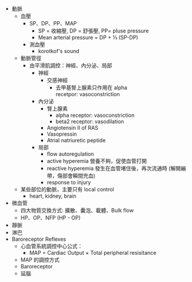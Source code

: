 - 動脈
  - 血壓
    - SP、DP、PP、MAP
      - SP = 收縮壓, DP = 舒張壓, PP= pluse pressure
      - Mean arterial pressure = DP + ⅓ (SP-DP)
    - 測血壓
      - korotkof's sound
  - 動脈管徑
    - 由平滑肌調控：神經、內分泌、局部
      - 神經
        - 交感神經
          - 去甲基腎上腺素只作用在 alpha recetpor: vasoconstriction
      - 內分泌
        - 腎上腺素
          - alpha receptor: vasoconstriction
          - beta2 receptor: vasodilation
        - Angiotensin II of RAS
        - Vasopressin
        - Atrial natriuretic peptide
      - 局部
        - flow autoregulation
        - active hyperemia 營養不夠，促使血管打開
        - reactive hyperemia 發生在血管堵住後，再次流通時 (解開繃帶，傷部會瞬間充血)
        - response to injury
  - 某些部位的動脈，主要只有 local control
    - heart, kidney, brain
- 微血管
  - 四大物質交換方式: 擴散、囊泡、載體、Bulk flow
  - HP、OP、NFP (HP - OP)
- 靜脈
- 淋巴
- Baroreceptor Reflexes
  - 心血管系統調控中心公式：
    - MAP = Cardiac Output × Total peripheral resisitance
  - MAP 的調控方式
  - Baroreceptor
  - 延腦